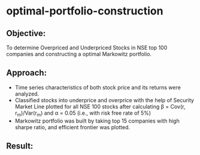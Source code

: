 # optimal-portfolio-construction

## Objective:

To determine Overpriced and Underpriced Stocks in NSE top 100 companies and constructing a optimal Markowitz portfolio.

## Approach:

- Time series characteristics of both stock price and its returns were analyzed. 
- Classified stocks into underprice and overprice with the help of Security Market Line plotted for all NSE 100 stocks after calculating &beta; = Cov(r, r<sub>m</sub>)/Var(r<sub>m</sub>) and &alpha; = 0.05 (i.e., with risk free rate of 5%)
- Markowitz portfolio was built by taking top 15 companies with high sharpe ratio, and efficient frontier was plotted. 


## Result:
